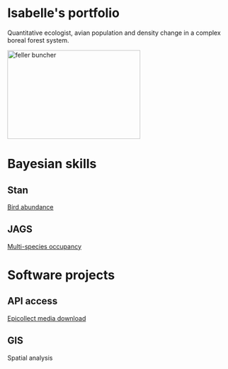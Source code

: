 # Isabelle's portfolio 

Quantitative ecologist, avian population and density change in a complex boreal forest system.


<img src="images/feller_buncher.jpg" alt="feller buncher" width="300" height="200">


# Bayesian skills

## Stan
[Bird abundance](https://github.com/IsabelleLebTay/AbundanceConditionalOccupancy)

## JAGS
[Multi-species occupancy](https://github.com/IsabelleLebTay/Retention-Community/blob/main/1_Script/community/occupancy_limited_percept.Rmd)

# Software projects
## API access
[Epicollect media download](https://github.com/IsabelleLebTay/IsabelleLebTay.github.io/blob/main/1.%20Scripts/python/Epicollect_media_request.py)


## GIS

Spatial analysis

